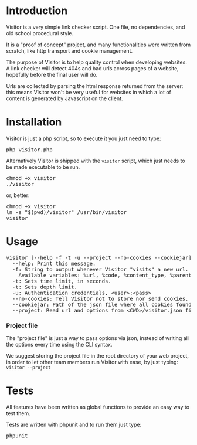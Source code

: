 Introduction
============

Visitor is a very simple link checker script. One file, no dependencies, and old school procedural style.

It is a "proof of concept" project, and many functionalities were written from scratch, like http transport and cookie management.

The purpose of Visitor is to help quality control when developing websites. A link checker will detect 404s and bad urls across pages of a website, hopefully before the final user will do.

Urls are collected by parsing the html response returned from the server: this means Visitor won't be very useful for websites in which a lot of content is generated by Javascript on the client.

Installation
============

Visitor is just a php script, so to execute it you just need to type:
<pre>php visitor.php</pre>
Alternatively Visitor is shipped with the <code>visitor</code> script, which just needs to be made executable to be run.
<pre>
chmod +x visitor
./visitor
</pre>

or, better:
<pre>
chmod +x visitor
ln -s "$(pwd)/visitor" /usr/bin/visitor
visitor
</pre>


Usage
=====

<pre>
visitor [--help -f -t -u --project --no-cookies --cookiejar] &lt;url&gt;
  --help: Print this message.
  -f: String to output whenever Visitor "visits" a new url.
    Available variables: %url, %code, %content_type, %parent, %headers:&lt;header_name_lowercase&gt;
  -t: Sets time limit, in seconds.
  -t: Sets depth limit.
  -u: Authentication credentials, &lt;user&gt;:&lt;pass&gt;
  --no-cookies: Tell Visitor not to store nor send cookies.
  --cookiejar: Path of the json file where all cookies found will be serialized to. This option will not work if "--no-cookies" flag is on.
  --project: Read url and options from &lt;CWD&gt;/visitor.json file.
</pre>

### Project file

The "project file" is just a way to pass options via json, instead of writing all the options every time using the CLI syntax.

We suggest storing the project file in the root directory of your web project, in order to let other team members run Visitor with ease, by just typing: <code>visitor --project</code>

Tests
=====

All features have been written as global functions to provide an easy way to test them.

Tests are written with phpunit and to run them just type:
<pre>phpunit</pre>
